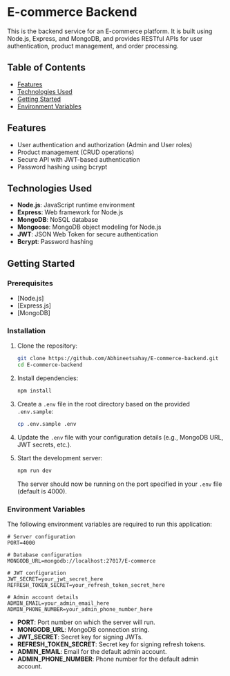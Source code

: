 # E-commerce Backend

This is the backend service for an E-commerce platform. It is built using Node.js, Express, and MongoDB, and provides RESTful APIs for user authentication, product management, and order processing.

## Table of Contents

- [Features](#features)
- [Technologies Used](#technologies-used)
- [Getting Started](#getting-started)
- [Environment Variables](#environment-variables)

## Features

- User authentication and authorization (Admin and User roles)
- Product management (CRUD operations)
- Secure API with JWT-based authentication
- Password hashing using bcrypt

## Technologies Used

- **Node.js**: JavaScript runtime environment
- **Express**: Web framework for Node.js
- **MongoDB**: NoSQL database
- **Mongoose**: MongoDB object modeling for Node.js
- **JWT**: JSON Web Token for secure authentication
- **Bcrypt**: Password hashing

## Getting Started

### Prerequisites

- [Node.js]
- [Express.js]
- [MongoDB]

### Installation

1. Clone the repository:

   ```bash
   git clone https://github.com/Abhineetsahay/E-commerce-backend.git
   cd E-commerce-backend
   ```

2. Install dependencies:

   ```bash
   npm install
   ```

3. Create a `.env` file in the root directory based on the provided `.env.sample`:

   ```bash
   cp .env.sample .env
   ```

4. Update the `.env` file with your configuration details (e.g., MongoDB URL, JWT secrets, etc.).

5. Start the development server:

   ```bash
   npm run dev
   ```

   The server should now be running on the port specified in your `.env` file (default is 4000).

### Environment Variables

The following environment variables are required to run this application:

```env
# Server configuration
PORT=4000

# Database configuration
MONGODB_URL=mongodb://localhost:27017/E-commerce

# JWT configuration
JWT_SECRET=your_jwt_secret_here
REFRESH_TOKEN_SECRET=your_refresh_token_secret_here

# Admin account details
ADMIN_EMAIL=your_admin_email_here
ADMIN_PHONE_NUMBER=your_admin_phone_number_here
```

- **PORT**: Port number on which the server will run.
- **MONGODB_URL**: MongoDB connection string.
- **JWT_SECRET**: Secret key for signing JWTs.
- **REFRESH_TOKEN_SECRET**: Secret key for signing refresh tokens.
- **ADMIN_EMAIL**: Email for the default admin account.
- **ADMIN_PHONE_NUMBER**: Phone number for the default admin account.
